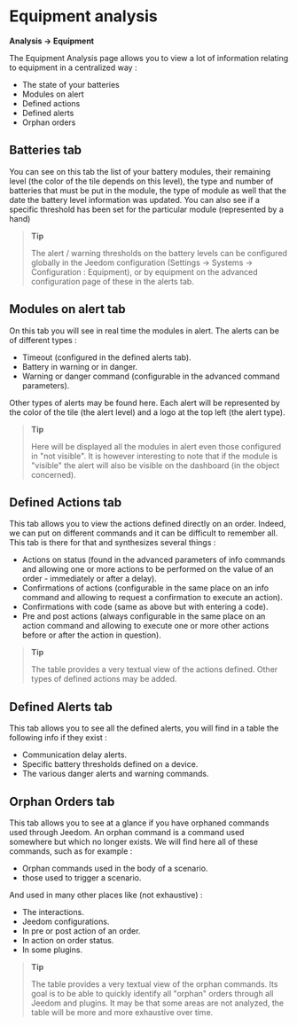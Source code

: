 # Equipment analysis
**Analysis → Equipment**

The Equipment Analysis page allows you to view a lot of information relating to equipment in a centralized way :

- The state of your batteries
- Modules on alert
- Defined actions
- Defined alerts
- Orphan orders

## Batteries tab


You can see on this tab the list of your battery modules, their remaining level (the color of the tile depends on this level), the type and number of batteries that must be put in the module, the type of module as well that the date the battery level information was updated. You can also see if a specific threshold has been set for the particular module (represented by a hand)

> **Tip**
>
> The alert / warning thresholds on the battery levels can be configured globally in the Jeedom configuration (Settings → Systems → Configuration : Equipment), or by equipment on the advanced configuration page of these in the alerts tab.

## Modules on alert tab

On this tab you will see in real time the modules in alert. The alerts can be of different types :

- Timeout (configured in the defined alerts tab).
- Battery in warning or in danger.
- Warning or danger command (configurable in the advanced command parameters).

Other types of alerts may be found here.
Each alert will be represented by the color of the tile (the alert level) and a logo at the top left (the alert type).

> **Tip**
>
> Here will be displayed all the modules in alert even those configured in "not visible". It is however interesting to note that if the module is &quot;visible&quot; the alert will also be visible on the dashboard (in the object concerned).

## Defined Actions tab

This tab allows you to view the actions defined directly on an order. Indeed, we can put on different commands and it can be difficult to remember all. This tab is there for that and synthesizes several things :

- Actions on status (found in the advanced parameters of info commands and allowing one or more actions to be performed on the value of an order - immediately or after a delay).
- Confirmations of actions (configurable in the same place on an info command and allowing to request a confirmation to execute an action).
- Confirmations with code (same as above but with entering a code).
- Pre and post actions (always configurable in the same place on an action command and allowing to execute one or more other actions before or after the action in question).

> **Tip**
>
> The table provides a very textual view of the actions defined. Other types of defined actions may be added.

## Defined Alerts tab

This tab allows you to see all the defined alerts, you will find in a table the following info if they exist :

- Communication delay alerts.
- Specific battery thresholds defined on a device.
- The various danger alerts and warning commands.

## Orphan Orders tab

This tab allows you to see at a glance if you have orphaned commands used through Jeedom. An orphan command is a command used somewhere but which no longer exists. We will find here all of these commands, such as for example :

- Orphan commands used in the body of a scenario.
- those used to trigger a scenario.

And used in many other places like (not exhaustive) :
- The interactions.
- Jeedom configurations.
- In pre or post action of an order.
- In action on order status.
- In some plugins.

> **Tip**
>
> The table provides a very textual view of the orphan commands. Its goal is to be able to quickly identify all &quot;orphan&quot; orders through all Jeedom and plugins. It may be that some areas are not analyzed, the table will be more and more exhaustive over time.
